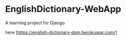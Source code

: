 # EnglishDictionary-WebApp
 A learning project for Django

here [https://english-dictionary-dsm.herokuapp.com/]